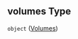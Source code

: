 ## volumes Type

`object` ([Volumes](service-properties-modules-properties-module-properties-volumes.md))
